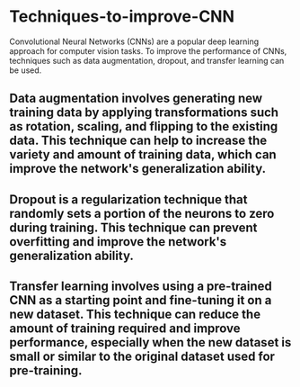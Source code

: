 # Techniques-to-improve-CNN
Convolutional Neural Networks (CNNs) are a popular deep learning approach for computer vision tasks. To improve the performance of CNNs, techniques such as data augmentation, dropout, and transfer learning can be used.

## Data augmentation involves generating new training data by applying transformations such as rotation, scaling, and flipping to the existing data. This technique can help to increase the variety and amount of training data, which can improve the network's generalization ability.

## Dropout is a regularization technique that randomly sets a portion of the neurons to zero during training. This technique can prevent overfitting and improve the network's generalization ability.

## Transfer learning involves using a pre-trained CNN as a starting point and fine-tuning it on a new dataset. This technique can reduce the amount of training required and improve performance, especially when the new dataset is small or similar to the original dataset used for pre-training.

